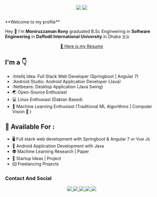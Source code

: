 <p align='center'>
<img align='center' src="https://github-readme-stats.vercel.app/api?username=moniruzzamanrony">
<img align='center' src = "https://github-readme-stats.vercel.app/api/top-langs/?username=moniruzzamanrony&hide_border=true&layout=compact">
<p/>
<br>
**Welcome to my profile**

Hey :wave: I'm **Moniruzzaman Rony** graduated B.Sc Engineering  in **Software Engineering** in **Daffodil International University** in Dhaka :bangladesh:

<p align='center'>
 <a href = "https://drive.google.com/drive/folders/11rF1eZOeLsv6Hgj3P9AN9FvoezelKQlo?usp=sharing" > 🧠 Here is my Resume </a> 
<p/>


## I'm a  :point_down:

- :Intellij Idea: Full Stack Web Developer (Springboot | Angular 7)
- :Android Studio: Android Application Developer (Java)
- :Netbeans: Desktop Application (Java Swing)
- 🌏 Open-Source Enthusiast
- :computer: Linux Enthusiast (Dabian Based)
- 👾 Machine Learning Enthusiast (Traditional ML Algorithms | Computer Vision 👀 )



## 🤝 Available For : 

- 🖥️ Full stack web development with Springboot & Angular 7 or Vue Js   
- 📱 Android Application Development with Java 
- 👽 Machine Learning Research | Paper 
- 🤞 Startup Ideas | Project
- ⌨️ Freelancing Projects 


### Contact And Social

<p align='center'>
 <a href = "mailto:eproni29@gmail.com" > <img src="https://img.shields.io/badge/--email?label=E-mail&logo=microsoft-outlook&style=social" > </a> 
 <a href = "https://twitter.com/eproni29" > <img src="https://img.shields.io/badge/--twitter?label=Twitter&logo=Twitter&style=social" > </a> 
 <a href = "https://www.linkedin.com/in/eproni29" > <img src="https://img.shields.io/badge/--linkedin?label=LinkedIn&logo=LinkedIn&style=social" > </a> 
 <a href = "https://www.facebook.com/monirozzaman.roni.bd" > <img src="https://img.shields.io/badge/--facebook?label=Facebook&logo=Facebook-outlook&style=social" > </a> 
 <a href = "https://monirozzaman.github.io/me/" > <img src="https://img.shields.io/badge/--quora?label=Portfolio&logo=quora-outlook&style=social" >  </a>
<p/>

